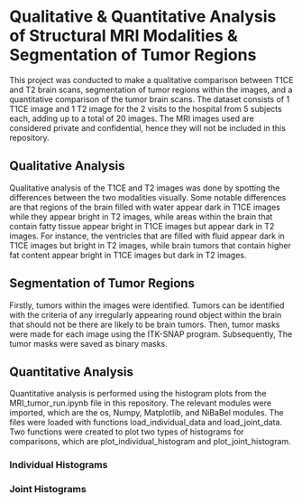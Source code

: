 # Qualitative & Quantitative Analysis of Structural MRI Modalities & Segmentation of Tumor Regions

This project was conducted to make a qualitative comparison between T1CE and T2 brain scans, segmentation of tumor regions within the images, and a quantitative comparison of the tumor brain scans. 
The dataset consists of 1 T1CE image and 1 T2 image for the 2 visits to the hospital from 5 subjects each, adding up to a total of 20 images. The MRI images used are considered private and confidential, hence they will not be included in this repository.

## Qualitative Analysis

Qualitative analysis of the T1CE and T2 images was done by spotting the differences between the two modalities visually. Some notable differences are that regions of the brain filled with water appear dark in T1CE images while they appear bright in T2 images, while areas within the brain that contain fatty tissue appear bright in T1CE images but appear dark in T2 images. For instance, the ventricles that are filled with fluid appear dark in T1CE images but bright in T2 images, while brain tumors that contain higher fat content appear bright in T1CE images but dark in T2 images.

## Segmentation of Tumor Regions

Firstly, tumors within the images were identified. Tumors can be identified with the criteria of any irregularly appearing round object within the brain that should not be there are likely to be brain tumors. Then, tumor masks were made for each image using the ITK-SNAP program. Subsequently, The tumor masks were saved as binary masks.

## Quantitative Analysis

Quantitative analysis is performed using the histogram plots from the MRI_tumor_run.ipynb file in this repository. The relevant modules were imported, which are the os, Numpy, Matplotlib, and NiBaBel modules. The files were loaded with functions load_individual_data and load_joint_data. Two functions were created to plot two types of histograms for comparisons, which are plot_individual_histogram and plot_joint_histogram.

### Individual Histograms



### Joint Histograms
